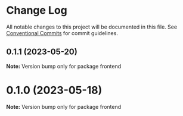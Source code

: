 # Change Log

All notable changes to this project will be documented in this file.
See [Conventional Commits](https://conventionalcommits.org) for commit guidelines.

## 0.1.1 (2023-05-20)

**Note:** Version bump only for package frontend





# 0.1.0 (2023-05-18)

**Note:** Version bump only for package frontend
